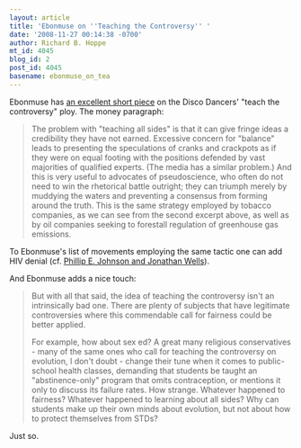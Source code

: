 ```yaml
---
layout: article
title: 'Ebonmuse on ''Teaching the Controversy'' '
date: '2008-11-27 00:14:38 -0700'
author: Richard B. Hoppe
mt_id: 4045
blog_id: 2
post_id: 4045
basename: ebonmuse_on_tea
---
```

Ebonmuse has [an excellent short piece](http://www.daylightatheism.org/2008/11/teaching-the-controversy.html) on the Disco Dancers' "teach the controversy" ploy.  The money paragraph:

> The problem with "teaching all sides" is that it can give fringe ideas a credibility they have not earned. Excessive concern for "balance" leads to presenting the speculations of cranks and crackpots as if they were on equal footing with the positions defended by vast majorities of qualified experts. (The media has a similar problem.) And this is very useful to advocates of pseudoscience, who often do not need to win the rhetorical battle outright; they can triumph merely by muddying the waters and preventing a consensus from forming around the truth. This is the same strategy employed by tobacco companies, as we can see from the second excerpt above, as well as by oil companies seeking to forestall regulation of greenhouse gas emissions.

To Ebonmuse's list of movements employing the same tactic one can add HIV denial (cf. [Phillip E. Johnson and Jonathan Wells](http://www.virusmyth.com/aids/group.htm)).

And Ebonmuse adds a nice touch:

> But with all that said, the idea of teaching the controversy isn't an intrinsically bad one. There are plenty of subjects that have legitimate controversies where this commendable call for fairness could be better applied.
> 
> For example, how about sex ed? A great many religious conservatives - many of the same ones who call for teaching the controversy on evolution, I don't doubt - change their tune when it comes to public-school health classes, demanding that students be taught an "abstinence-only" program that omits contraception, or mentions it only to discuss its failure rates. How strange. Whatever happened to fairness? Whatever happened to learning about all sides? Why can students make up their own minds about evolution, but not about how to protect themselves from STDs?

Just so.
